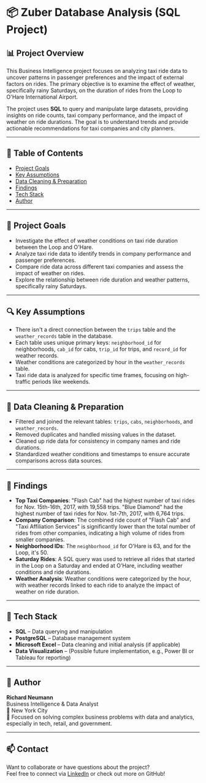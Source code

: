 # 📦 Zuber Database Analysis (SQL Project)

## 📊 Project Overview

This Business Intelligence project focuses on analyzing taxi ride data to uncover patterns in passenger preferences and the impact of external factors on rides. The primary objective is to examine the effect of weather, specifically rainy Saturdays, on the duration of rides from the Loop to O'Hare International Airport. 

The project uses **SQL** to query and manipulate large datasets, providing insights on ride counts, taxi company performance, and the impact of weather on ride durations. The goal is to understand trends and provide actionable recommendations for taxi companies and city planners.

---

## 📁 Table of Contents

- [Project Goals](#-project-goals)  
- [Key Assumptions](#-key-assumptions)  
- [Data Cleaning & Preparation](#-data-cleaning--preparation)  
- [Findings](#-findings)  
- [Tech Stack](#-tech-stack)  
- [Author](#-author)

---

## 🎯 Project Goals

- Investigate the effect of weather conditions on taxi ride duration between the Loop and O'Hare.
- Analyze taxi ride data to identify trends in company performance and passenger preferences.
- Compare ride data across different taxi companies and assess the impact of weather on rides.
- Explore the relationship between ride duration and weather patterns, specifically rainy Saturdays.

---

## 🔍 Key Assumptions

- There isn't a direct connection between the `trips` table and the `weather_records` table in the database.
- Each table uses unique primary keys: `neighborhood_id` for neighborhoods, `cab_id` for cabs, `trip_id` for trips, and `record_id` for weather records.
- Weather conditions are categorized by hour in the `weather_records` table.
- Taxi ride data is analyzed for specific time frames, focusing on high-traffic periods like weekends.

---

## 🧹 Data Cleaning & Preparation

- Filtered and joined the relevant tables: `trips`, `cabs`, `neighborhoods`, and `weather_records`.
- Removed duplicates and handled missing values in the dataset.
- Cleaned up ride data for consistency in company names and ride durations.
- Standardized weather conditions and timestamps to ensure accurate comparisons across data sources.

---

## 🔎 Findings

- **Top Taxi Companies**: "Flash Cab" had the highest number of taxi rides for Nov. 15th-16th, 2017, with 19,558 trips. "Blue Diamond" had the highest number of taxi rides for Nov. 1st-7th, 2017, with 6,764 trips.
- **Company Comparison**: The combined ride count of "Flash Cab" and "Taxi Affiliation Services" is significantly lower than the total number of rides from other companies, indicating a high volume of rides from smaller companies.
- **Neighborhood IDs**: The `neighborhood_id` for O'Hare is 63, and for the Loop, it's 50.
- **Saturday Rides**: A SQL query was used to retrieve all rides that started in the Loop on a Saturday and ended at O'Hare, including weather conditions and ride durations.
- **Weather Analysis**: Weather conditions were categorized by the hour, with weather records linked to each ride to analyze the impact of weather on ride duration.

---

## 🧰 Tech Stack

- **SQL** – Data querying and manipulation  
- **PostgreSQL** – Database management system  
- **Microsoft Excel** – Data cleaning and initial analysis (if applicable)  
- **Data Visualization** – (Possible future implementation, e.g., Power BI or Tableau for reporting)

---

## 👤 Author

**Richard Neumann**  
Business Intelligence & Data Analyst  
📍 New York City  
🎯 Focused on solving complex business problems with data and analytics, especially in tech, retail, and government.

---

## 📫 Contact

Want to collaborate or have questions about the project?  
Feel free to connect via [LinkedIn](https://www.linkedin.com/in/richard-neumann) or check out more on GitHub!

